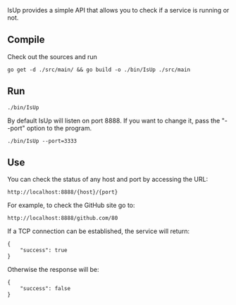 IsUp provides a simple API that allows you to check if a service is running or not.

Compile
-------
Check out the sources and run

    go get -d ./src/main/ && go build -o ./bin/IsUp ./src/main
    
Run
---

    ./bin/IsUp
    
By default IsUp will listen on port 8888. If you want to change it, pass the "--port" option to the program.

    ./bin/IsUp --port=3333
    
Use
---

You can check the status of any host and port by accessing the URL:
    
    http://localhost:8888/{host}/{port}
    
For example, to check the GitHub site go to:

    http://localhost:8888/github.com/80
    
If a TCP connection can be established, the service will return:

    {
        "success": true
    }
    
Otherwise the response will be:

    {
        "success": false
    }